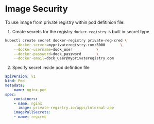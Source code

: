 # Image Security

To use image from private registry within pod defitinion file:
1. Create secrets for the registry
`docker-registry` is built in secret type
```bash
kubectl create secret docker-registry private-reg-cred \
    --docker-server=myprivateregistry.com:5000       \
    --docker-username=dock_user           \
    --docker-password=dock_password       \
    --docker-email=dock_user@myprivateregistry.com       
```
2. Specify secret inside pod defintion file
```yaml
apiVersion: v1
kind: Pod
metadata: 
    name: nginx-pod
spec: 
    containers:
    - name: nginx
      image: private-registry.io/apps/internal-app
    imagePullSecrets:
    - name: regcred
```
